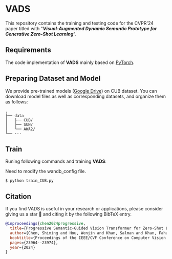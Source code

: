 # VADS

This repository contains the training and testing code for the CVPR'24 paper titled with  "***Visual-Augmented Dynamic Semantic Prototype
for Generative Zero-Shot Learning***".


## Requirements
The code implementation of **VADS** mainly based on [PyTorch](https://pytorch.org/).


## Preparing Dataset and Model

We provide pre-trained models ([Google Drive](https://drive.google.com/drive/folders/1D5C8An6JZY24SyCMb7vQk36egdauJVPE?usp=drive_link)) on CUB dataset. You can download model files as well as corresponding datasets, and organize them as follows: 
```
.
├── data
│   ├── CUB/
│   ├── SUN/
│   └── AWA2/
└── ···
```


## Train
Runing following commands and training **VADS**:

Need to modify the wandb_config file.

```
$ python train_CUB.py
```





## Citation
If you find VADS is useful in your research or applications, please consider giving us a star 🌟 and citing it by the following BibTeX entry.

```bibtex
@inproceedings{chen2024progressive,
  title={Progressive Semantic-Guided Vision Transformer for Zero-Shot Learning},
  author={Chen, Shiming and Hou, Wenjin and Khan, Salman and Khan, Fahad Shahbaz},
  booktitle={Proceedings of the IEEE/CVF Conference on Computer Vision and Pattern Recognition},
  pages={23964--23974},
  year={2024}
}
```
